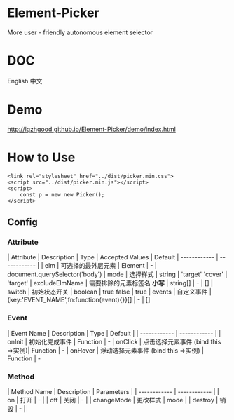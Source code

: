 # Element-Picker
More user - friendly autonomous element selector

# DOC
English
中文

# Demo
http://lqzhgood.github.io/Element-Picker/demo/index.html



# How to Use
```
<link rel="stylesheet" href="../dist/picker.min.css">
<script src="../dist/picker.min.js"></script>
<script>
	const p = new new Picker();
</script>
```



## Config
### Attribute
| Attribute  | Description  | Type | Accepted Values	 | Default
| ------------ | ------------ |
| elm  |  可选择的最外层元素 | Element | -  | document.querySelector('body')
| mode  |  选择样式  | string | 'target' 'cover' | 'target'
| excludeElmName  |  需要排除的元素标签名 **小写**  | string[] | - | []
| switch  |  初始状态开关  | boolean | true false | true
| events  |  自定义事件 | {key:'EVENT_NAME',fn:function(event){}}[] | -   | []

### Event
| Event Name  | Description  | Type |  Default |
| ------------ | ------------ |
| onInit  |  初始化完成事件 | Function |  -
| onClick  |  点击选择元素事件 (bind this =>实例)| Function   | -
| onHover  |  浮动选择元素事件 (bind this =>实例) | Function    | -

### Method
| Method Name  | Description  | Parameters |
| ------------ | ------------ |
| on  |  打开 | - |
| off  |  关闭 | - |
| changeMode  | 更改样式 | mode |
| destroy  |  销毁 | - |